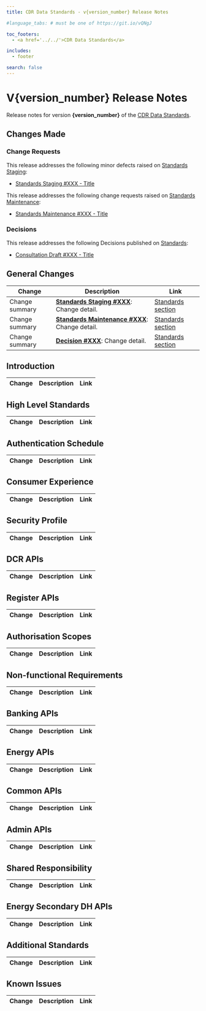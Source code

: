 ```yaml
---
title: CDR Data Standards - v{version_number} Release Notes

#language_tabs: # must be one of https://git.io/vQNgJ

toc_footers:
  - <a href='../../'>CDR Data Standards</a>

includes:
  - footer

search: false
---
```


# V{version_number} Release Notes
Release notes for version **{version_number}** of the [CDR Data Standards](../../).

## Changes Made
### Change Requests

This release addresses the following minor defects raised on [Standards Staging](https://github.com/ConsumerDataStandardsAustralia/standards-staging/issues):

- [Standards Staging #XXX - Title](https://github.com/ConsumerDataStandardsAustralia/standards-staging/issues/XXX)

This release addresses the following change requests raised on [Standards Maintenance](https://github.com/ConsumerDataStandardsAustralia/standards-maintenance/issues):

- [Standards Maintenance #XXX - Title](https://github.com/ConsumerDataStandardsAustralia/standards-maintenance/issues/XXX)


### Decisions
This release addresses the following Decisions published on [Standards](https://github.com/ConsumerDataStandardsAustralia/standards/issues):

- [Consultation Draft #XXX - Title](https://github.com/ConsumerDataStandardsAustralia/standards/issues/XXX)


## General Changes
|Change|Description|Link|
|------|-----------|----|
| Change summary | [**Standards Staging #XXX**](https://github.com/ConsumerDataStandardsAustralia/standards-staging/issues/XXX): Change detail. | [Standards section](../../#section)
| Change summary | [**Standards Maintenance #XXX**](https://github.com/ConsumerDataStandardsAustralia/standards-maintenance/issues/XXX): Change detail. | [Standards section](../../#section)
| Change summary | [**Decision #XXX**](https://github.com/ConsumerDataStandardsAustralia/standards/issues/XXX): Change detail. | [Standards section](../../#section)


## Introduction
|Change|Description|Link|
|------|-----------|----|


## High Level Standards
|Change|Description|Link|
|------|-----------|----|


## Authentication Schedule
|Change|Description|Link|
|------|-----------|----|


## Consumer Experience
|Change|Description|Link|
|------|-----------|----|


## Security Profile
|Change|Description|Link|
|------|-----------|----|


## DCR APIs
|Change|Description|Link|
|------|-----------|----|


## Register APIs
|Change|Description|Link|
|------|-----------|----|


## Authorisation Scopes
|Change|Description|Link|
|------|-----------|----|


## Non-functional Requirements
|Change|Description|Link|
|------|-----------|----|


## Banking APIs
|Change|Description|Link|
|------|-----------|----|


## Energy APIs
|Change|Description|Link|
|------|-----------|----|


## Common APIs
|Change|Description|Link|
|------|-----------|----|


## Admin APIs
|Change|Description|Link|
|------|-----------|----|


## Shared Responsibility
|Change|Description|Link|
|------|-----------|----|


## Energy Secondary DH APIs
|Change|Description|Link|
|------|-----------|----|


## Additional Standards
|Change|Description|Link|
|------|-----------|----|


## Known Issues
|Change|Description|Link|
|------|-----------|----|

